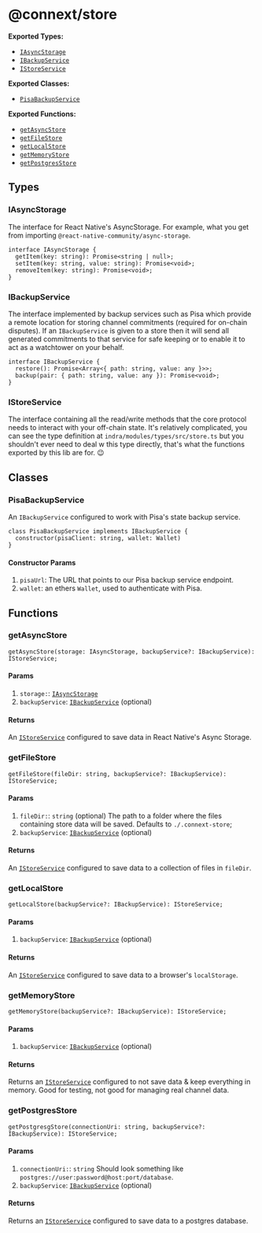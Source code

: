 
# @connext/store

**Exported Types:**
 - [`IAsyncStorage`](#iasyncstorage)
 - [`IBackupService`](#ibackupservice)
 - [`IStoreService`](#istoreservice)

**Exported Classes:**
 - [`PisaBackupService`](#pisabackupservice)

**Exported Functions:**
 - [`getAsyncStore`](#getasyncstore)
 - [`getFileStore`](#getfilestore)
 - [`getLocalStore`](#getlocalstore)
 - [`getMemoryStore`](#getmemorystore)
 - [`getPostgresStore`](#getpostgresstore)



## Types


### IAsyncStorage

The interface for React Native's AsyncStorage. For example, what you get from importing `@react-native-community/async-storage`.

```
interface IAsyncStorage {
  getItem(key: string): Promise<string | null>;
  setItem(key: string, value: string): Promise<void>;
  removeItem(key: string): Promise<void>;
}
```


### IBackupService

The interface implemented by backup services such as Pisa which provide a remote location for storing channel commitments (required for on-chain disputes). If an `IBackupService` is given to a store then it will send all generated commitments to that service for safe keeping or to enable it to act as a watchtower on your behalf.

```
interface IBackupService {
  restore(): Promise<Array<{ path: string, value: any }>>;
  backup(pair: { path: string, value: any }): Promise<void>;
}
```


### IStoreService

The interface containing all the read/write methods that the core protocol needs to interact with your off-chain state. It's relatively complicated, you can see the type definition at `indra/modules/types/src/store.ts` but you shouldn't ever need to deal w this type directly, that's what the functions exported by this lib are for. 😉



## Classes


### PisaBackupService

An `IBackupService` configured to work with Pisa's state backup service.

```
class PisaBackupService implements IBackupService {
  constructor(pisaClient: string, wallet: Wallet)
}
```

#### Constructor Params

1. `pisaUrl`: The URL that points to our Pisa backup service endpoint.
2. `wallet`: an ethers `Wallet`, used to authenticate with Pisa.



## Functions


### getAsyncStore

```
getAsyncStore(storage: IAsyncStorage, backupService?: IBackupService): IStoreService;
```

#### Params

1. `storage:`: [`IAsyncStorage`](#iasyncstorage)
2. `backupService`: [`IBackupService`](#ibackupservice) (optional)

#### Returns

An [`IStoreService`](#istoreservice) configured to save data in React Native's Async Storage.


### getFileStore

```
getFileStore(fileDir: string, backupService?: IBackupService): IStoreService;
```

#### Params

1. `fileDir:`: `string` (optional) The path to a folder where the files containing store data will be saved. Defaults to `./.connext-store`;
2. `backupService`: [`IBackupService`](#ibackupservice) (optional)

#### Returns

An [`IStoreService`](#istoreservice) configured to save data to a collection of files in `fileDir`.


### getLocalStore

```
getLocalStore(backupService?: IBackupService): IStoreService;
```

#### Params

1. `backupService`: [`IBackupService`](#ibackupservice) (optional)

#### Returns

An [`IStoreService`](#istoreservice) configured to save data to a browser's `localStorage`.


### getMemoryStore

```
getMemoryStore(backupService?: IBackupService): IStoreService;
```

#### Params

1. `backupService`: [`IBackupService`](#ibackupservice) (optional)

#### Returns

Returns an [`IStoreService`](#istoreservice) configured to not save data & keep everything in memory. Good for testing, not good for managing real channel data.


### getPostgresStore

```
getPostgresgStore(connectionUri: string, backupService?: IBackupService): IStoreService;
```

#### Params

1. `connectionUri:`: `string` Should look something like `postgres://user:password@host:port/database`.
2. `backupService`: [`IBackupService`](#ibackupservice) (optional)

#### Returns

Returns an [`IStoreService`](#istoreservice) configured to save data to a postgres database.
